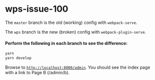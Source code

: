 # wps-issue-100

The `master` branch is the old (working) config with `webpack-serve`.

The `wps` branch is the new (broken) config with `webpack-plugin-serve`.

#### Perform the following in each branch to see the difference:

```sh
yarn
yarn develop
```

Browse to [`http://localhost:8000/admin`](http://localhost:8000/admin). You
should see the index page with a link to Page B (/admin/b).
